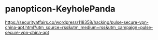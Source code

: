 # panopticon-KeyholePanda

https://securityaffairs.co/wordpress/118358/hacking/pulse-secure-vpn-china-apt.html?utm_source=rss&utm_medium=rss&utm_campaign=pulse-secure-vpn-china-apt
